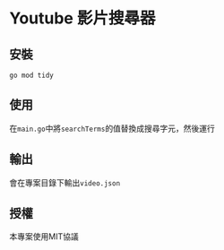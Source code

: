 # Youtube 影片搜尋器

## 安裝
`go mod tidy`

## 使用
在`main.go`中將`searchTerms`的值替換成搜尋字元，然後運行

## 輸出
會在專案目錄下輸出`video.json`

## 授權
本專案使用MIT協議